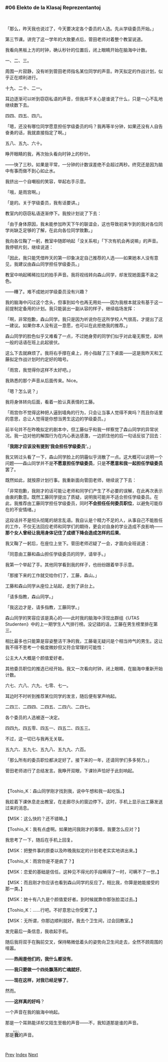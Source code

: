 ### #06 Elekto de la Klasaj Reprezentantoj

&emsp;

「那么，昨天我也说过了，今天要决定各个委员的人选。先从学级委员开始。」

第三节课。讲完了这一学年的大致要点后，菅田老师对着整个教室说道。

我看向黑板上方的时钟，确认秒针的位置后，闭上眼睛开始在脑海中计数。

一、二、三。

周围一片寂静，没有听到菅田老师指名某位同学的声音。昨天拟定的作战计划，似乎正在顺利进行。

十九、二十、二一。

耳边逐渐可以听到窃窃私语的声音，但我并不关心是谁说了什么，只是一心不乱地继续数下去。

四四、四五、四六。

「嗯，还没有哪位同学愿意担任学级委员的吗？我再等半分钟，如果还没有人自告奋勇的话，我就直接指定了啊。」

五八、五九、六十。

睁开眼睛的我，再次抬头看向时钟上的秒针。

——快了三秒。如果是平常，一分钟的计数误差绝不会超过两秒。终究还是因为脑中有事而做不到心如止水。

我挤出一个自嘲般的笑容，举起右手示意。

「哦，是雨宫啊。」

「是的。关于学级委员，我有话要讲。」

教室内的窃窃私语逐渐停下。我按计划说了下去：

「由于身体原因，我未能参加昨天下午的联谊会，这也导致初来乍到的我对各位同学尚缺乏足够的了解，在此向各位同学致歉。」

我向各位鞠了一躬，教室中随即响起「没关系啦」「下次有机会再说嘛」的声音。我停顿片刻，继续说道：

「因此，我只能凭借昨天的第一印象决定自己推荐的人选——如果她本人没有意见，我建议由森山同学担任学级委员。」

教室中响起稀稀拉拉的拍手声音。我将视线转向森山同学，却发现她面露不渝之色。

——糟了。难不成她对学级委员没有兴趣？

我的脑海中闪过这个念头，但事到如今也再无用处——因为我根本就没有基于这一前提制定备用的计划。我只能装出一副从容的样子，继续临场发挥：

「啊，非常抱歉，森山同学。我只是因为听说你在这所学校人气很高，才提出了这一建议。如果你本人没有这一意愿，也可以在此拒绝我的推荐。」

森山同学的脸色似乎又难看了一点，不过她身旁的同学们似乎对此毫无察觉，起哄一般的话语在班上此起彼伏。

这么下去就麻烦了。我将右手撑在桌上，用小指敲了三下桌面——这是我昨天和工藤拟定作战计划时约定好的暗号。

「雨宫，我觉得你这样不太好吧。」

我熟悉的那个声音从后面传来。Nice。

「嗯？怎么说？」

我将身体转向后面，看着一脸认真表情的工藤。

「雨宫你不觉得这种把人逼到墙角的行为，只会让当事人觉得不爽吗？而且你话里的意思，总让人觉得是你想当男生这边的学级委员。」

前半句并不在昨晚拟定的剧本中，但工藤似乎和我一样察觉了森山同学的异常状况。我一边对他的解围行为在内心表达感激，一边抓住他的后一句话反驳了回去：

「**我刚才应该没有提到‘我会担任学级委员’**。」

我又转过头看了一下，森山同学脸上的阴霾似乎消散了一点。这大概可以说明一个问题——森山同学并不是**不愿意担任学级委员**，只是**不愿意和我一起担任学级委员**罢了。

既然如此，就按原计划行事。我重新面向菅田老师，继续说了下去：

「非常抱歉，我刚才的话可能让老师和同学们产生了不必要的误解，在此再次表示由衷的歉意。既然工藤同学提出了质疑，说明我可能并不适合担任学级委员。在此，我推荐由工藤同学担任学级委员，同时**不会担任任何委员职位**，以避免可能存在的不安情绪。」

这段话并不是彻头彻尾的胡言乱语。我自认是个精力不足的人，从事自己不能胜任的工作，不仅无法回应老师和同学们的期待，更会对自身的学业造成不良影响——**那个女人曾经让我用身体记住了成绩下降会造成怎样的后果**。

我又鞠了一躬后，在座位上坐下。菅田老师迟疑了一会，才面向全班说道：

「同意由工藤和森山担任学级委员的同学，请举手。」

我第一个举起了手。其他同学看到我的样子，也纷纷跟着举手示意。

「那接下来的工作就交给你们了，工藤，森山。」

工藤和森山同学从座位上站起，走到了讲台上。

「请多指教，森山同学。」

「我这边才是，请多指教，工藤同学。」

森山同学的笑容应该是真心的——此时我的脑海中浮现出群组《UTAS Studenten》中的上一期学生人气排行榜。没记错的话，工藤在男生榜里排在第三。

相比最多也只能算是容姿整洁干净的我，工藤毫无疑问是个相当帅气的男生。这让我不得不思考一个极度微妙但又符合常理的可能性：

公主大人大概是个颜值爱好者。

其他委员职位的推选已经开始。我又一次看向时钟，闭上眼睛，在脑海中重新开始计数。

六七、六八、六九、七零、七一。

耳边时不时听到推荐某位同学的发言，随后便有掌声响起。

二四三、二四四、二四五、二四六、二四七。

各个委员的人选被逐一决定。

四四九、四五零、四五一、四五二、四五三。

不过，这一切已与我再无关联。

五九六、五九七、五九八、五九九、六百。

「那么所有的委员职位都决定好了。接下来的一年，还请同学们多多努力。」

菅田老师进行了总结发言。我睁开双眼，下课铃声恰好于此刻响起。

&emsp;

【Toshio_K：森山同学刚才找到我，说中午想和我一起吃饭。】

我趁着下课休息走出教室，在走廊尽头的窗边停下。这时，手机上显示出工藤发送过来的消息。

【MSK：这么快的？还不错嘛。】

【Toshio_K：我有点虚啊。如果她问我刚才的事情，我要怎么应对？】

我思考了一下，随后在手机上回复。

【MSK：把整件事的原委以及昨晚我拟定的计划老老实实地讲出来。】

【Toshio_K：雨宫你是不是疯了？】

【MSK：恋爱的基础是信任。这种见不得光的手段瞒得了一时，可瞒不了一世。】

【MSK：而且刚才你应该也看到森山同学的反应了。相比我，你算是她能接受的那一类。】

【MSK：她十有八九是个颜值爱好者。到时候就靠你那张脸混过去。】

【Toshio_K：……行吧。不好意思让你受累了。】

【MSK：无所谓，你那边顺利就好。我去个卫生间，过会回教室。】

发完最后一条信息，我收起手机。

随后我将双手在胸前交叉，保持略微低着头的姿势向卫生间走去，全然不顾周围的喧嚣。

——**热闹是他们的，我什么都没有**。

——**我只要做一个四处飘荡的亡魂就好**。

——**现在这样，对我已经足够了**。

然而。

——**这样真的好吗**？

一个声音在我的脑海中响起。

那是一个耳熟能详却又陌生至极的声音——不，我知道那是谁的声音。

那是<ruby><rb>**我**</rb><rt>わたし</rt></ruby>的声音。

&emsp;

[Prev](01-05.md) [Index](../index.md) [Next](01-07.md)
